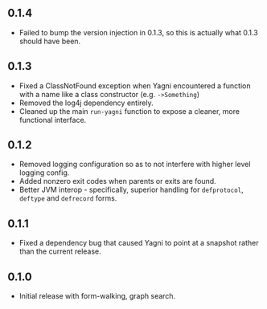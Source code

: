 ## 0.1.4
 * Failed to bump the version injection in 0.1.3, so this is actually what 0.1.3 should have been.

## 0.1.3
 * Fixed a ClassNotFound exception when Yagni encountered a function with a name like a class constructor (e.g. `->Something`)
 * Removed the log4j dependency entirely.
 * Cleaned up the main `run-yagni` function to expose a cleaner, more functional interface.

## 0.1.2
 * Removed logging configuration so as to not interfere with higher level
 logging config.
 * Added nonzero exit codes when parents or exits are found.
 * Better JVM interop - specifically, superior handling for `defprotocol`,
 `deftype` and `defrecord` forms.

## 0.1.1
 * Fixed a dependency bug that caused Yagni to point at a snapshot rather 
 than the current release.

## 0.1.0
 * Initial release with form-walking, graph search.
